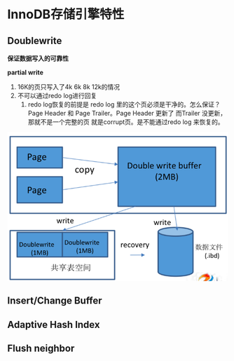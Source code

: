 # InnoDB存储引擎特性

## Doublewrite

**保证数据写入的可靠性**

**partial write**  
1. 16K的页只写入了4k 6k 8k 12k的情况  
2. 不可以通过redo log进行回复  
   1. redo log恢复的前提是 redo log 里的这个页必须是干净的。怎么保证？Page Header 和 Page Trailer。Page Header 更新了 而Trailer 没更新，那就不是一个完整的页 就是corrupt页。是不能通过redo log 来恢复的。

![](/assets/doublewrite.png)

## Insert/Change Buffer

## Adaptive Hash Index

## Flush neighbor



